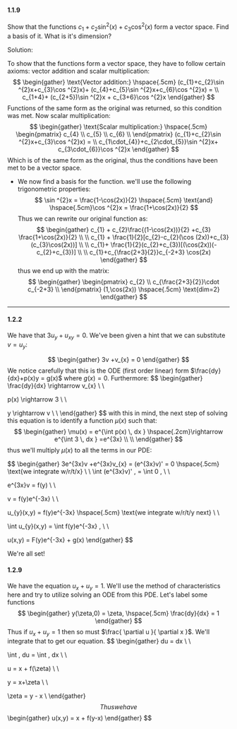 #### 1.1.9 
Show that the functions $c_{1}+c_{2}\sin ^{2}(x)+c_{3}\cos ^{2}(x)$ form a vector space. Find a basis of it. What is it's dimension?

Solution: 

To show that the functions form a vector space, they have to follow certain axioms: vector addition and scalar multiplication: 
$$
\begin{gather}
\text{Vector addition:} \hspace{.5cm} (c_{1}+c_{2}\sin ^{2}x+c_{3}\cos ^{2}x)+ (c_{4}+c_{5}\sin ^{2}x+c_{6}\cos ^{2}x) = \\
c_{1+4}+ (c_{2+5})\sin ^{2}x + c_{3+6}\cos ^{2}x
\end{gather}
$$
Functions of the same form as the original was returned, so this condition was met. Now scalar multiplication: 
$$
\begin{gather}
\text{Scalar multiplication:} \hspace{.5cm} \begin{pmatrix}
c_{4}  \\
c_{5} \\
c_{6} \\
\end{pmatrix}
(c_{1}+c_{2}\sin ^{2}x+c_{3}\cos ^{2}x) = \\
c_{1\cdot_{4}}+c_{2\cdot_{5}}\sin ^{2}x+ c_{3\cdot_{6}}\cos ^{2}x
\end{gather}
$$
Which is of the same form as the original, thus the conditions have been met to be a vector space. 

- We now find a basis for the function. we'll use the following trigonometric properties: 
$$
\sin ^{2}x = \frac{1-\cos(2x)}{2} \hspace{.5cm} \text{and} \hspace{.5cm}\cos ^{2}x = \frac{1+\cos(2x)}{2}
$$
Thus we can rewrite our original function as: 
$$
\begin{gather}
c_{1} + c_{2}\frac{(1-\cos(2x))}{2} +c_{3} \frac{1+\cos(2x)}{2} \\ \\ 
c_{1} + \frac{1}{2}[c_{2}-c_{2}(\cos (2x))+c_{3}(c_{3}\cos(2x))] \\ \\ 
c_{1}+ \frac{1}{2}(c_{2}+c_{3})[(\cos(2x))(-c_{2}+c_{3})] \\ \\ 
c_{1}+c_{\frac{2+3}{2}}c_{-2+3} \cos(2x)
\end{gather}
$$
thus we end up with the matrix: 
$$
\begin{gather}
\begin{pmatrix}
c_{2} \\
c_{\frac{2+3}{2}}\cdot c_{-2+3} \\ 
\end{pmatrix} (1,\cos(2x)) \hspace{.5cm} \text{dim=2}
\end{gather}
$$
--- 
#### 1.2.2

We have that $3u_{y}+u_{xy}= 0$. We've been given a hint that we can substitute $v=u_{y}$:

$$
\begin{gather}
3v +v_{x} = 0
\end{gather}
$$
We notice carefully that this is the ODE (first order linear) form $\frac{dy}{dx}+p(x)y = g(x)$ where $g(x)= 0$. Furthermore: 
$$
\begin{gather}
\frac{dy}{dx} \rightarrow v_{x} \\ \\ 

p(x) \rightarrow 3 \\ \\ 

y \rightarrow v \\ \\
\end{gather}
$$
with this in mind, the next step of solving this equation is to identify a function $\mu(x)$ such that: 
$$
\begin{gather}
\mu(x) = e^{\int p(x) \, dx } \hspace{.2cm}\rightarrow e^{\int 3 \, dx } =e^{3x} \\ \\ 
\end{gather}
$$
thus we'll multiply $\mu(x)$ to all the terms in our PDE: 

$$
\begin{gather}
3e^{3x}v +e^{3x}v_{x} = (e^{3x}v)' = 0 \hspace{.5cm} \text{we integrate w/r/t/x} \\ \\ 
\int (e^{3x}v)' \, = \int 0 \, \\ \\ 

e^{3x}v = f(y) \\ \\ 

v = f(y)e^{-3x} \\ \\ 

u_{y}(x,y) = f(y)e^{-3x} \hspace{.5cm} \text{we integrate w/r/t/y next} \\ \\

\int u_{y}(x,y) = \int f(y)e^{-3x} \, \\ \\ 

u(x,y) = F(y)e^{-3x} + g(x)
\end{gather}
$$

We're all set!

#### 1.2.9

We have the equation $u_{x}+u_{y}=1$. We'll use the method of characteristics here and try to utilize solving an ODE from this PDE. Let's label some functions
$$
\begin{gather}
y(\zeta,0) = \zeta, \hspace{.5cm} \frac{dy}{dx} = 1 
\end{gather}
$$
Thus if $u_{x}+u_{y}=1$ then so must $\frac{ \partial u }{ \partial x }$. We'll integrate that to get our equation.
$$
\begin{gather}
du = dx \\ \\ 

\int  \, du = \int  \, dx \\ \\ 

u = x + f(\zeta) \\ \\ 

y  = x+\zeta \\ \\ 

\zeta = y - x \\ 
\end{gather}
$$
Thus we have
$$
\begin{gather}
u(x,y) = x + f(y-x)
\end{gather}
$$

